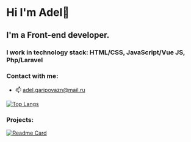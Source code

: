 # Hi I'm Adel👋
## I'm a Front-end developer.
### I work in technology stack: HTML/CSS, JavaScript/Vue JS, Php/Laravel
### Contact with me:
- 📫 adel.garipovazn@mail.ru

[![Top Langs](https://github-readme-stats.vercel.app/api/top-langs/?username=GAAdel&layout=compact)](https://github.com/anuraghazra/github-readme-stats)

### Projects:
[![Readme Card](https://github-readme-stats.vercel.app/api/pin/?username=GAAdel&repo=information_system_fsk)](https://github.com/GAAdel/information_system_fsk)
